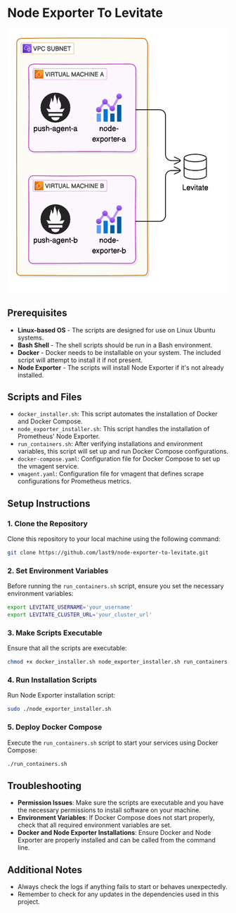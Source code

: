 # Node Exporter To Levitate

![node-exporter-to-levitate](diagram.png)

## Prerequisites

- **Linux-based OS** - The scripts are designed for use on Linux Ubuntu systems.
- **Bash Shell** - The shell scripts should be run in a Bash environment.
- **Docker** - Docker needs to be installable on your system. The included script will attempt to install it if not present.
- **Node Exporter** - The scripts will install Node Exporter if it's not already installed.

## Scripts and Files

- `docker_installer.sh`: This script automates the installation of Docker and Docker Compose.
- `node_exporter_installer.sh`: This script handles the installation of Prometheus' Node Exporter.
- `run_containers.sh`: After verifying installations and environment variables, this script will set up and run Docker Compose configurations.
- `docker-compose.yaml`: Configuration file for Docker Compose to set up the vmagent service.
- `vmagent.yaml`: Configuration file for vmagent that defines scrape configurations for Prometheus metrics.

## Setup Instructions

### 1. Clone the Repository

Clone this repository to your local machine using the following command:
```bash
git clone https://github.com/last9/node-exporter-to-levitate.git
```

### 2. Set Environment Variables

Before running the `run_containers.sh` script, ensure you set the necessary environment variables:
```bash
export LEVITATE_USERNAME='your_username'
export LEVITATE_CLUSTER_URL='your_cluster_url'
```

### 3. Make Scripts Executable

Ensure that all the scripts are executable:
```bash
chmod +x docker_installer.sh node_exporter_installer.sh run_containers.sh
```

### 4. Run Installation Scripts

Run Node Exporter installation script:
```bash
sudo ./node_exporter_installer.sh
```

### 5. Deploy Docker Compose

Execute the `run_containers.sh` script to start your services using Docker Compose:
```bash
./run_containers.sh
```

## Troubleshooting

- **Permission Issues**: Make sure the scripts are executable and you have the necessary permissions to install software on your machine.
- **Environment Variables**: If Docker Compose does not start properly, check that all required environment variables are set.
- **Docker and Node Exporter Installations**: Ensure Docker and Node Exporter are properly installed and can be called from the command line.

## Additional Notes

- Always check the logs if anything fails to start or behaves unexpectedly.
- Remember to check for any updates in the dependencies used in this project.
